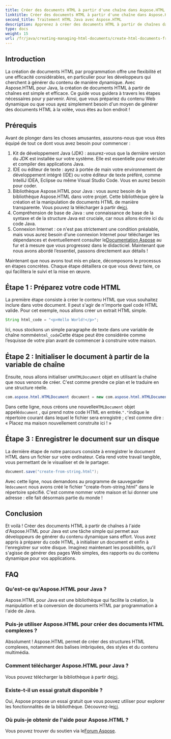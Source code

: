 ```yaml
---
title: Créer des documents HTML à partir d'une chaîne dans Aspose.HTML pour Java
linktitle: Créer des documents HTML à partir d'une chaîne dans Aspose.HTML pour Java
second_title: Traitement HTML Java avec Aspose.HTML
description: Apprenez à créer des documents HTML à partir de chaînes dans Aspose.HTML pour Java avec ce guide étape par étape.
type: docs
weight: 15
url: /fr/java/creating-managing-html-documents/create-html-documents-from-string/
---
```

## Introduction
La création de documents HTML par programmation offre une flexibilité et une efficacité considérables, en particulier pour les développeurs qui cherchent à générer du contenu de manière dynamique. Avec Aspose.HTML pour Java, la création de documents HTML à partir de chaînes est simple et efficace. Ce guide vous guidera à travers les étapes nécessaires pour y parvenir. Ainsi, que vous prépariez du contenu Web dynamique ou que vous ayez simplement besoin d'un moyen de générer des documents HTML à la volée, vous êtes au bon endroit !
## Prérequis
Avant de plonger dans les choses amusantes, assurons-nous que vous êtes équipé de tout ce dont vous avez besoin pour commencer :
1. Kit de développement Java (JDK) : assurez-vous que la dernière version du JDK est installée sur votre système. Elle est essentielle pour exécuter et compiler des applications Java.
2. IDE ou éditeur de texte : ayez à portée de main votre environnement de développement intégré (IDE) ou votre éditeur de texte préféré, comme IntelliJ IDEA, Eclipse ou même Visual Studio Code. Vous en aurez besoin pour coder.
3.  Bibliothèque Aspose.HTML pour Java : vous aurez besoin de la bibliothèque Aspose.HTML dans votre projet. Cette bibliothèque gère la création et la manipulation de documents HTML de manière transparente. Vous pouvez la télécharger à partir de[ici](https://releases.aspose.com/html/java/).
4. Compréhension de base de Java : une connaissance de base de la syntaxe et de la structure Java est cruciale, car nous allons écrire ici du code Java.
5.  Connexion Internet : ce n'est pas strictement une condition préalable, mais vous aurez besoin d'une connexion Internet pour télécharger les dépendances et éventuellement consulter le[Documentation Aspose](https://reference.aspose.com/html/java/) au fur et à mesure que vous progressez dans le didacticiel.
Maintenant que nous avons abordé l’essentiel, passons directement aux détails !

Maintenant que nous avons tout mis en place, décomposons le processus en étapes concrètes. Chaque étape détaillera ce que vous devez faire, ce qui facilitera le suivi et la mise en œuvre.
## Étape 1 : Préparez votre code HTML

La première étape consiste à créer le contenu HTML que vous souhaitez inclure dans votre document. Il peut s'agir de n'importe quel code HTML valide. Pour cet exemple, nous allons créer un extrait HTML simple.
```java
String html_code = "<p>Hello World!</p>";
```
 Ici, nous stockons un simple paragraphe de texte dans une variable de chaîne nommée`html_code`Cette étape peut être considérée comme l’esquisse de votre plan avant de commencer à construire votre maison.
## Étape 2 : Initialiser le document à partir de la variable de chaîne

 Ensuite, nous allons initialiser un`HTMLDocument` objet en utilisant la chaîne que nous venons de créer. C'est comme prendre ce plan et le traduire en une structure réelle.
```java
com.aspose.html.HTMLDocument document = new com.aspose.html.HTMLDocument(html_code, ".");
```
 Dans cette ligne, nous créons une nouvelle`HTMLDocument` objet appelé`document` , qui prend notre code HTML en entrée.`"."`indique le répertoire courant dans lequel le fichier sera enregistré ; c'est comme dire : « Placez ma maison nouvellement construite ici ! »
## Étape 3 : Enregistrer le document sur un disque

La dernière étape de notre parcours consiste à enregistrer le document HTML dans un fichier sur votre ordinateur. Cela rend votre travail tangible, vous permettant de le visualiser et de le partager.
```java
document.save("create-from-string.html");
```
 Avec cette ligne, nous demandons au programme de sauvegarder le`document` nous avons créé le fichier "create-from-string.html" dans le répertoire spécifié. C'est comme nommer votre maison et lui donner une adresse : elle fait désormais partie du monde !
## Conclusion
Et voilà ! Créer des documents HTML à partir de chaînes à l'aide d'Aspose.HTML pour Java est une tâche simple qui permet aux développeurs de générer du contenu dynamique sans effort. Vous avez appris à préparer du code HTML, à initialiser un document et enfin à l'enregistrer sur votre disque. Imaginez maintenant les possibilités, qu'il s'agisse de générer des pages Web simples, des rapports ou du contenu dynamique pour vos applications.
## FAQ
### Qu'est-ce qu'Aspose.HTML pour Java ?
Aspose.HTML pour Java est une bibliothèque qui facilite la création, la manipulation et la conversion de documents HTML par programmation à l'aide de Java.
### Puis-je utiliser Aspose.HTML pour créer des documents HTML complexes ?
Absolument ! Aspose.HTML permet de créer des structures HTML complexes, notamment des balises imbriquées, des styles et du contenu multimédia.
### Comment télécharger Aspose.HTML pour Java ?
 Vous pouvez télécharger la bibliothèque à partir de[ici](https://releases.aspose.com/html/java/).
### Existe-t-il un essai gratuit disponible ?
 Oui, Aspose propose un essai gratuit que vous pouvez utiliser pour explorer les fonctionnalités de la bibliothèque. Découvrez-le[ici](https://releases.aspose.com/).
### Où puis-je obtenir de l'aide pour Aspose.HTML ?
 Vous pouvez trouver du soutien via le[Forum Aspose](https://forum.aspose.com/c/html/29).